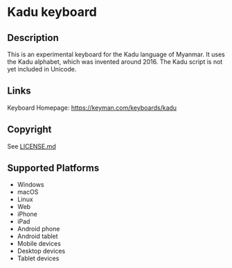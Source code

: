 Kadu keyboard
==============

Description
-----------
This is an experimental keyboard for the Kadu language of Myanmar. It uses the Kadu alphabet, which was invented around 2016. The Kadu script is not yet included in Unicode.

Links
-----
Keyboard Homepage: https://keyman.com/keyboards/kadu

Copyright
---------
See [LICENSE.md](LICENSE.md)

Supported Platforms
-------------------
 * Windows
 * macOS
 * Linux
 * Web
 * iPhone
 * iPad
 * Android phone
 * Android tablet
 * Mobile devices
 * Desktop devices
 * Tablet devices

